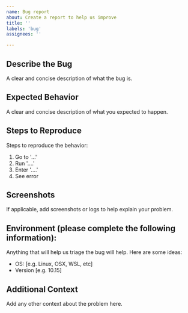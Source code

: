 ```yaml
---
name: Bug report
about: Create a report to help us improve
title: ''
labels: 'bug'
assignees: ''

---
```


## Describe the Bug
A clear and concise description of what the bug is.

## Expected Behavior
A clear and concise description of what you expected to happen.

## Steps to Reproduce
Steps to reproduce the behavior:
1. Go to '...'
1. Run '....'
1. Enter '....'
1. See error

## Screenshots
If applicable, add screenshots or logs to help explain your problem.

## Environment (please complete the following information):
Anything that will help us triage the bug will help. Here are some ideas:
 - OS: [e.g. Linux, OSX, WSL, etc]
 - Version [e.g. 10.15]

## Additional Context
Add any other context about the problem here.
